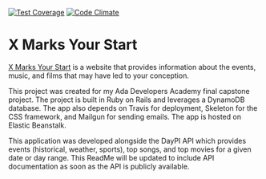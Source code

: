 [![Test Coverage](https://codeclimate.com/github/noglows/conception-calculator/badges/coverage.svg)](https://codeclimate.com/github/noglows/conception-calculator/coverage)
[![Code Climate](https://codeclimate.com/github/noglows/conception-calculator/badges/gpa.svg)](https://codeclimate.com/github/noglows/conception-calculator)

# X Marks Your Start

[X Marks Your Start](https://www.xmarksyourstart.com) is a website that provides information about the events, music, and films that may have led to your conception.

This project was created for my Ada Developers Academy final capstone project. The project is built in Ruby on Rails and leverages a DynamoDB database. The app also depends on Travis for deployment, Skeleton for the CSS framework, and Mailgun for sending emails.  The app is hosted on Elastic Beanstalk.

This application was developed alongside the DayPI API which provides events (historical, weather, sports), top songs, and top movies for a given date or day range.  This ReadMe will be updated to include API documentation as soon as the API is publicly available.
